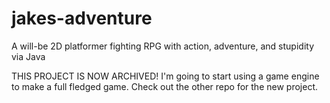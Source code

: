 # jakes-adventure
A will-be 2D platformer fighting RPG with action, adventure, and stupidity via Java

THIS PROJECT IS NOW ARCHIVED! I'm going to start using a game engine to make a full fledged game. Check out the other repo for the new project.

